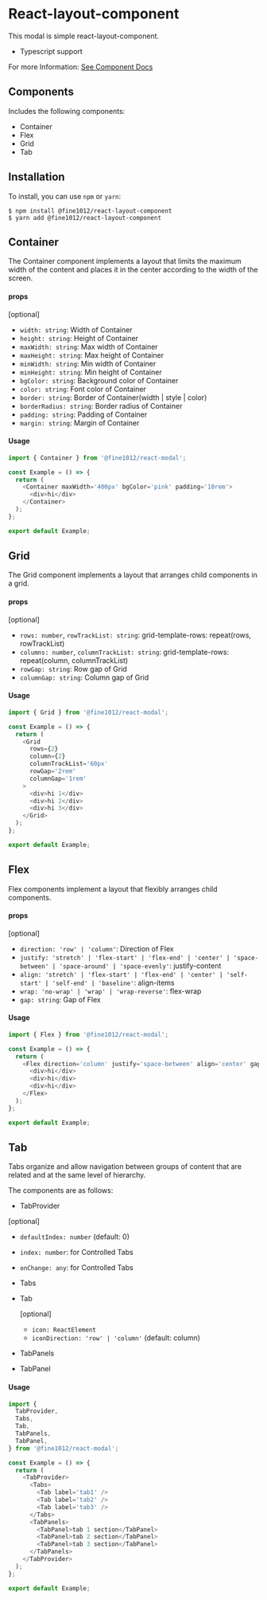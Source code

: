 # React-layout-component

This modal is simple react-layout-component.

- Typescript support

For more Information: [See Component Docs](https://nangkyeonglim.github.io/react-layout-component-docs/docs/navigation/tab)

## Components

Includes the following components:

- Container
- Flex
- Grid
- Tab

## Installation

To install, you can use `npm` or `yarn`:

```
$ npm install @fine1012/react-layout-component
$ yarn add @fine1012/react-layout-component
```

## Container

The Container component implements a layout that limits the maximum width of the content and places it in the center according to the width of the screen.

#### props

[optional]

- `width: string`: Width of Container
- `height: string`: Height of Container
- `maxWidth: string`: Max width of Container
- `maxHeight: string`: Max height of Container
- `minWidth: string`: Min width of Container
- `minHeight: string`: Min height of Container
- `bgColor: string`: Background color of Container
- `color: string`: Font color of Container
- `border: string`: Border of Container(width | style | color)
- `borderRadius: string`: Border radius of Container
- `padding: string`: Padding of Container
- `margin: string`: Margin of Container

#### Usage

```javascript
import { Container } from '@fine1012/react-modal';

const Example = () => {
  return (
    <Container maxWidth='400px' bgColor='pink' padding='10rem'>
      <div>hi</div>
    </Container>
  );
};

export default Example;
```

## Grid

The Grid component implements a layout that arranges child components in a grid.

#### props

[optional]

- `rows: number`, `rowTrackList: string`: grid-template-rows: repeat(rows, rowTrackList)
- `columns: number`, `columnTrackList: string`: grid-template-rows: repeat(column, columnTrackList)
- `rowGap: string`: Row gap of Grid
- `columnGap: string`: Column gap of Grid

#### Usage

```javascript
import { Grid } from '@fine1012/react-modal';

const Example = () => {
  return (
    <Grid
      rows={2}
      column={2}
      columnTrackList='60px'
      rowGap='2rem'
      columnGap='1rem'
    >
      <div>hi 1</div>
      <div>hi 2</div>
      <div>hi 3</div>
    </Grid>
  );
};

export default Example;
```

## Flex

Flex components implement a layout that flexibly arranges child components.

#### props

[optional]

- `direction: 'row' | 'column'`: Direction of Flex
- `justify: 'stretch' | 'flex-start' | 'flex-end' | 'center' | 'space-between' | 'space-around' | 'space-evenly'`: justify-content
- `align: 'stretch' | 'flex-start' | 'flex-end' | 'center' | 'self-start' | 'self-end' | 'baseline'`: align-items
- `wrap: 'no-wrap' | 'wrap' | 'wrap-reverse'`: flex-wrap
- `gap: string`: Gap of Flex

#### Usage

```javascript
import { Flex } from '@fine1012/react-modal';

const Example = () => {
  return (
    <Flex direction='column' justify='space-between' align='center' gap='8px'>
      <div>hi</div>
      <div>hi</div>
      <div>hi</div>
    </Flex>
  );
};

export default Example;
```

## Tab

Tabs organize and allow navigation between groups of content that are related and at the same level of hierarchy.

The components are as follows:

- TabProvider

[optional]

- `defaultIndex: number` (default: 0)
- `index: number`: for Controlled Tabs
- `onChange: any`: for Controlled Tabs

- Tabs
- Tab

  [optional]

  - `icon: ReactElement`
  - `iconDirection: 'row' | 'column'` (default: column)

- TabPanels
- TabPanel

#### Usage

```javascript
import {
  TabProvider,
  Tabs,
  Tab,
  TabPanels,
  TabPanel,
} from '@fine1012/react-modal';

const Example = () => {
  return (
    <TabProvider>
      <Tabs>
        <Tab label='tab1' />
        <Tab label='tab2' />
        <Tab label='tab3' />
      </Tabs>
      <TabPanels>
        <TabPanel>tab 1 section</TabPanel>
        <TabPanel>tab 2 section</TabPanel>
        <TabPanel>tab 3 section</TabPanel>
      </TabPanels>
    </TabProvider>
  );
};

export default Example;
```

